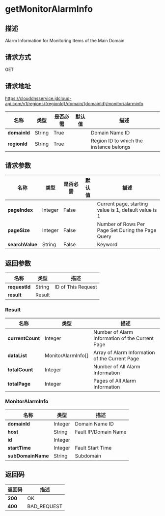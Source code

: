 # getMonitorAlarmInfo


## 描述
Alarm Information for Monitoring Items of the Main Domain

## 请求方式
GET

## 请求地址
https://clouddnsservice.jdcloud-api.com/v1/regions/{regionId}/domain/{domainId}/monitor/alarminfo

|名称|类型|是否必需|默认值|描述|
|---|---|---|---|---|
|**domainId**|String|True| |Domain Name ID|
|**regionId**|String|True| |Region ID to which the instance belongs|

## 请求参数
|名称|类型|是否必需|默认值|描述|
|---|---|---|---|---|
|**pageIndex**|Integer|False| |Current page, starting value is 1, default value is 1|
|**pageSize**|Integer|False| |Number of Rows Per Page Set During the Page Query|
|**searchValue**|String|False| |Keyword|


## 返回参数
|名称|类型|描述|
|---|---|---|
|**requestId**|String|ID of This Request|
|**result**|Result| |

### Result
|名称|类型|描述|
|---|---|---|
|**currentCount**|Integer|Number of Alarm Information of the Current Page|
|**dataList**|MonitorAlarmInfo[]|Array of Alarm Information of the Current Page|
|**totalCount**|Integer|Number of All Alarm Information|
|**totalPage**|Integer|Pages of All Alarm Information|
### MonitorAlarmInfo
|名称|类型|描述|
|---|---|---|
|**domainId**|Integer|Domain Name ID|
|**host**|String|Fault IP/Domain Name|
|**id**|Integer| |
|**startTime**|Integer|Fault Start Time|
|**subDomainName**|String|Subdomain|

## 返回码
|返回码|描述|
|---|---|
|**200**|OK|
|**400**|BAD_REQUEST|

